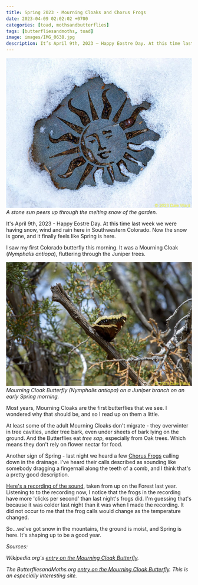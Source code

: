 ```yaml
---
title: Spring 2023 - Mourning Cloaks and Chorus Frogs
date: 2023-04-09 02:02:02 +0700
categories: [toad, mothsandbutterflies]
tags: [butterfliesandmoths, toad]
image: images/IMG_0638.jpg
description: It’s April 9th, 2023 – Happy Eostre Day. At this time last week we were having snow, wind and rain here in Southwestern Colorado. Now the snow is gone, and it finally feels like Spring is here. I saw my…
---
```


![picture](images/IMG_0638.jpg)
*A stone sun peers up through the melting snow of the garden.*

It's April 9th, 2023 - Happy Eostre Day. At this time last week we were having snow, wind and rain here in Southwestern Colorado. Now the snow is gone, and it finally feels like Spring is here.

I saw my first Colorado butterfly this morning. It was a Mourning Cloak (_Nymphalis antiopa_), fluttering through the Juniper trees.

![picture](images/IMG_0642.jpg)
*Mourning Cloak Butterfly (_Nymphalis antiopa_) on a Juniper branch on an early Spring morning.*

Most years, Mourning Cloaks are the first butterflies that we see. I wondered why that should be, and so I read up on them a little.

At least some of the adult Mourning Cloaks don't migrate - they overwinter in tree cavities, under tree bark, even under sheets of bark lying on the ground. And the Butterflies eat _tree sap_, especially from Oak trees. Which means they don't rely on flower nectar for food.

Another sign of Spring - last night we heard a few [Chorus Frogs](https://tightloop.com/blog/2022/09/07/an-encounter-with-a-western-chorus-frog-pseudacris-triseriata/) calling down in the drainage. I've heard their calls described as sounding like somebody dragging a fingernail along the teeth of a comb, and I think that's a pretty good description.

[Here's a recording of the sound](https://www.youtube.com/watch?v=8ZhMjqrtgRI), taken from up on the Forest last year. Listening to to the recording now, I notice that the frogs in the recording have more 'clicks per second' than last night's frogs did. I'm guessing that's because it was colder last night than it was when I made the recording. It did not occur to me that the frog calls would change as the temperature changed.

So...we've got snow in the mountains, the ground is moist, and Spring is here. It's shaping up to be a good year.

_Sources:_

_Wikipedia.org's [entry on the Mourning Cloak Butterfly](https://en.wikipedia.org/wiki/Nymphalis_antiopa)._

_The ButterfliesandMoths.org [entry on the Mourning Cloak Butterfly](https://www.butterfliesandmoths.org/species/Nymphalis-antiopa). This is an especially interesting site._
